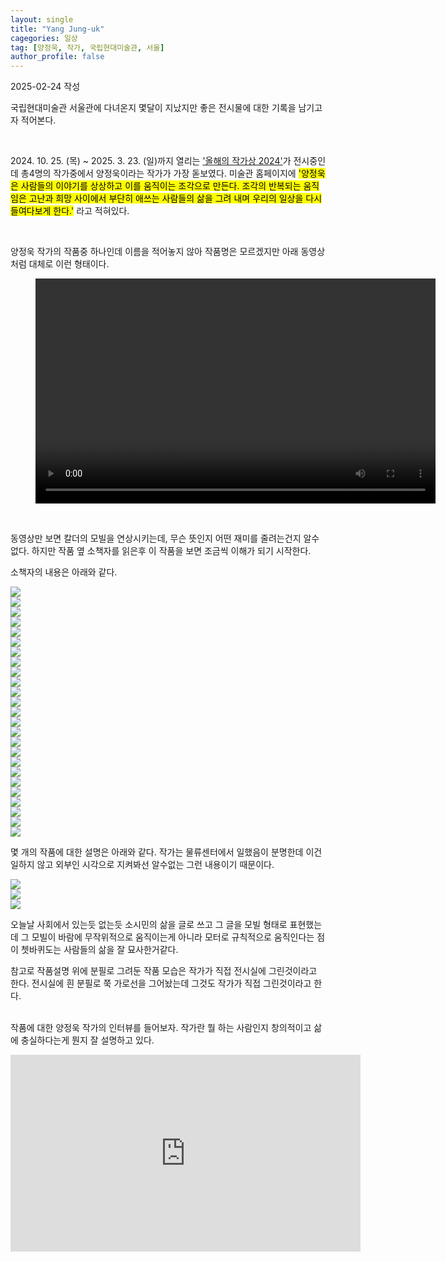 ```yaml
---
layout: single
title: "Yang Jung-uk"
cagegories: 일상
tag: [양정욱, 작가, 국립현대미술관, 서울]
author_profile: false
---
```

<p>2025-02-24 작성</p>
<p>국립현대미술관 서울관에 다녀온지 몇달이 지났지만 좋은 전시물에 대한 기록을 남기고자 적어본다.</p> 
<br/>
<p>2024. 10. 25. (목) ~ 2025. 3. 23. (일)까지 열리는 <A href="https://www.mmca.go.kr/exhibitions/exhibitionsDetail.do?exhFlag=1&exhId=202403060001752">'올해의 작가상 2024'</A>가 전시중인데 총4명의 작가중에서 양정욱이라는 작가가 가장 돋보였다. 미술관 홈페이지에 <mark>'양정욱은 사람들의 이야기를 상상하고 이를 움직이는 조각으로 만든다. 조각의 반복되는 움직임은 고난과 희망 사이에서 부단히 애쓰는 사람들의 삶을 그려 내며 우리의 일상을 다시 들여다보게 한다.'</mark> 라고 적혀있다.</p>
<br/>
<p>양정욱 작가의 작품중 하나인데 이름을 적어놓지 않아 작품명은 모르겠지만 아래 동영상처럼 대체로 이런 형태이다.</p>
<figure>
    <video width="640" height="360" controls>
        <source src="/assets\videos\2025-02-24-Yang Jung-uk/양정욱_작품.mp4" type="video/mp4">
    </video> 
</figure>
<br/>
<p>동영상만 보면 칼더의 모빌을 연상시키는데, 무슨 뜻인지 어떤 재미를 줄려는건지 알수 없다. 하지만 작품 옆 소책자를 읽은후 이 작품을 보면 조금씩 이해가 되기 시작한다.</p>
<p>소책자의 내용은 아래와 같다.</p>
<img src="/assets/images\2025-02-24-Yang Jung-uk/20241116_01.jpg" align="center"><br/>
<img src="/assets/images\2025-02-24-Yang Jung-uk/20241116_02.jpg" align="center"><br/>
<img src="/assets/images\2025-02-24-Yang Jung-uk/20241116_03.jpg" align="center"><br/>
<img src="/assets/images\2025-02-24-Yang Jung-uk/20241116_04.jpg" align="center"><br/>
<img src="/assets/images\2025-02-24-Yang Jung-uk/20241116_05.jpg" align="center"><br/>
<img src="/assets/images\2025-02-24-Yang Jung-uk/20241116_06.jpg" align="center"><br/>
<img src="/assets/images\2025-02-24-Yang Jung-uk/20241116_07.jpg" align="center"><br/>
<img src="/assets/images\2025-02-24-Yang Jung-uk/20241116_08.jpg" align="center"><br/>
<img src="/assets/images\2025-02-24-Yang Jung-uk/20241116_09.jpg" align="center"><br/>
<img src="/assets/images\2025-02-24-Yang Jung-uk/20241116_10.jpg" align="center"><br/>
<img src="/assets/images\2025-02-24-Yang Jung-uk/20241116_11.jpg" align="center"><br/>
<img src="/assets/images\2025-02-24-Yang Jung-uk/20241116_12.jpg" align="center"><br/>
<img src="/assets/images\2025-02-24-Yang Jung-uk/20241116_13.jpg" align="center"><br/>
<img src="/assets/images\2025-02-24-Yang Jung-uk/20241116_14.jpg" align="center"><br/>
<img src="/assets/images\2025-02-24-Yang Jung-uk/20241116_15.jpg" align="center"><br/>
<img src="/assets/images\2025-02-24-Yang Jung-uk/20241116_16.jpg" align="center"><br/>
<img src="/assets/images\2025-02-24-Yang Jung-uk/20241116_17.jpg" align="center"><br/>
<img src="/assets/images\2025-02-24-Yang Jung-uk/20241116_18.jpg" align="center"><br/>
<img src="/assets/images\2025-02-24-Yang Jung-uk/20241116_19.jpg" align="center"><br/>
<img src="/assets/images\2025-02-24-Yang Jung-uk/20241116_20.jpg" align="center"><br/>
<img src="/assets/images\2025-02-24-Yang Jung-uk/20241116_21.jpg" align="center"><br/>
<img src="/assets/images\2025-02-24-Yang Jung-uk/20241116_22.jpg" align="center"><br/>
<img src="/assets/images\2025-02-24-Yang Jung-uk/20241116_23.jpg" align="center"><br/>
<img src="/assets/images\2025-02-24-Yang Jung-uk/20241116_24.jpg" align="center"><br/>
<img src="/assets/images\2025-02-24-Yang Jung-uk/20241116_25.jpg" align="center"><br/>

<p>몇 개의 작품에 대한 설명은 아래와 같다. 작가는 물류센터에서 일했음이 분명한데 이건 일하지 않고 외부인 시각으로 지켜봐선 알수없는 그런 내용이기 때문이다.</p>
<img src="/assets/images\2025-02-24-Yang Jung-uk/해설 가민히 있는 사람을 본 적이 있다.jpg" align="center"><br/>
<img src="/assets/images\2025-02-24-Yang Jung-uk/작품 가만히 있는 사람을 본 적이 있다.jpg" align="center"><br/>
<img src="/assets/images\2025-02-24-Yang Jung-uk/해설 저녁이 되어어야 알게된 세명의 동료들.jpg" align="center"><br/>

<p>오늘날 사회에서 있는듯 없는듯 소시민의 삶을 글로 쓰고 그 글을 모빌 형태로 표현했는데 그 모빌이 바람에 무작위적으로 움직이는게 아니라 모터로 규칙적으로 움직인다는 점이 쳇바퀴도는 사람들의 삶을 잘 묘사한거같다.</p>
<P>참고로 작품설명 위에 분필로 그려둔 작품 모습은 작가가 직접 전시실에 그린것이라고 한다. 전시실에 흰 분필로 쭉 가로선을 그어놨는데 그것도 작가가 직접 그린것이라고 한다.</P>

<p><br/>
작품에 대한 양정욱 작가의 인터뷰를 들어보자. 작가란 뭘 하는 사람인지 창의적이고 삶에 충실하다는게 뭔지 잘 설명하고 있다.
</p>
<iframe width="560" height="315" src="https://www.youtube.com/embed/dwQQgNQ4ap4?si=PIW4ADEHCBUT8xYu" title="YouTube video player" frameborder="0" allow="accelerometer; autoplay; clipboard-write; encrypted-media; gyroscope; picture-in-picture; web-share" referrerpolicy="strict-origin-when-cross-origin" allowfullscreen></iframe>